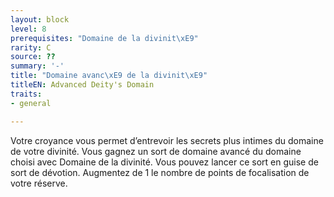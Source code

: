 ```yaml
---
layout: block
level: 8
prerequisites: "Domaine de la divinit\xE9"
rarity: C
source: ??
summary: '-'
title: "Domaine avanc\xE9 de la divinit\xE9"
titleEN: Advanced Deity's Domain
traits:
- general

---
```


<p>Votre croyance vous permet d’entrevoir les secrets plus intimes du domaine de votre divinité. Vous gagnez un sort de domaine avancé du domaine choisi avec Domaine de la divinité. Vous pouvez lancer ce sort en guise de sort de dévotion. Augmentez de 1 le nombre de points de focalisation de votre réserve.</p>